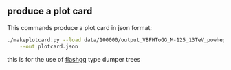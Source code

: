 ## produce a plot card
This commands produce a plot card in json format:

```bash
./makeplotcard.py --load data/100000/output_VBFHToGG_M-125_13TeV_powheg_pythia8_numEvent100000_histos.root\
	--out plotcard.json
```
this is for the use of [flashgg](https://github.com/cms-analysis/flashgg) type dumper trees



